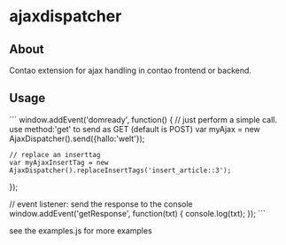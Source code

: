 ajaxdispatcher
=================

About
-----

Contao extension for ajax handling in contao frontend or backend.


Usage
-----

´´´
window.addEvent('domready', function()
{
	// just perform a simple call. use method:'get' to send as GET (default is POST)
	var myAjax = new AjaxDispatcher().send({hallo:'welt'});

	// replace an inserttag
	var myAjaxInsertTag = new AjaxDispatcher().replaceInsertTags('insert_article::3');
});

// event listener: send the response to the console
window.addEvent('getResponse', function(txt)
{
	console.log(txt);
});
´´´

see the examples.js for more examples